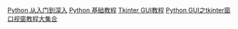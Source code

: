 [Python 从入门到深入](https://pythonhowto.readthedocs.io/zh-cn/latest/index.html)
[Python 基础教程](https://www.runoob.com/python/python-tutorial.html)
[Tkinter GUI教程](https://www.pytk.net/tkinter.html)
[Python GUI之tkinter窗口视窗教程大集合](https://www.cnblogs.com/shwee/p/9427975.html)
